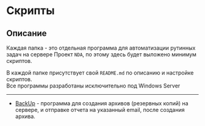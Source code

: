 # Скрипты

## Описание
Каждая папка - это отдельная программа для автоматизации рутинных задач на сервере
Проект `NDA`, по этому здесь будет выложено минимум скриптов. 

В каждой папке присутствует свой `README.md` по описанию и настройке скриптов.
<br>
Все программы разработаны исключительно под Windows Server

---

+ [BackUp](https://github.com/Elelion/Automation_scripts/tree/main/backup) - 
программа для создания архивов (резервных копий) на сервере, и отправке отчета на 
указанный email, после создания архива.
